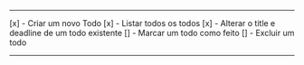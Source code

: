 ----

[x] - Criar um novo Todo
[x] - Listar todos os todos
[x] - Alterar o title e deadline de um todo existente
[] - Marcar um todo como feito
[] - Excluir um todo

----